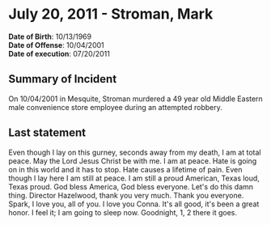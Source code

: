 # July 20, 2011 - Stroman, Mark

**Date of Birth**: 10/13/1969<br/>
**Date of Offense**: 10/04/2001<br/>
**Date of execution**: 07/20/2011<br/>

## Summary of Incident
On 10/04/2001 in Mesquite, Stroman murdered a 49 year old Middle Eastern male convenience store employee during an attempted robbery.

## Last statement
Even though I lay on this gurney, seconds away from my death, I am at total peace. May the Lord Jesus Christ be with me. I am at peace. Hate is going on in this world and it has to stop. Hate causes a lifetime of pain. Even though I lay here I am still at peace. I am still a proud American, Texas loud, Texas proud. God bless America, God bless everyone. Let's do this damn thing. Director Hazelwood, thank you very much. Thank you everyone. Spark, I love you, all of you. I love you Conna. It's all good, it's been a great honor. I feel it; I am going to sleep now. Goodnight, 1, 2 there it goes.